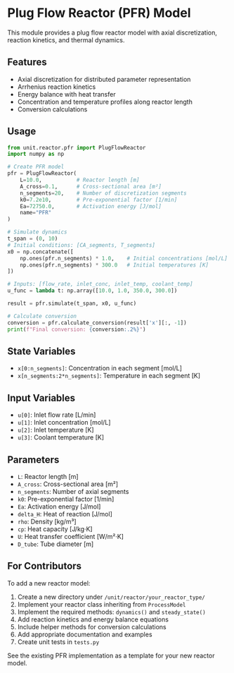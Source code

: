 # Plug Flow Reactor (PFR) Model

This module provides a plug flow reactor model with axial discretization, reaction kinetics, and thermal dynamics.

## Features

- Axial discretization for distributed parameter representation
- Arrhenius reaction kinetics
- Energy balance with heat transfer
- Concentration and temperature profiles along reactor length
- Conversion calculations

## Usage

```python
from unit.reactor.pfr import PlugFlowReactor
import numpy as np

# Create PFR model
pfr = PlugFlowReactor(
    L=10.0,           # Reactor length [m]
    A_cross=0.1,      # Cross-sectional area [m²]
    n_segments=20,    # Number of discretization segments
    k0=7.2e10,        # Pre-exponential factor [1/min]
    Ea=72750.0,       # Activation energy [J/mol]
    name="PFR"
)

# Simulate dynamics
t_span = (0, 10)
# Initial conditions: [CA_segments, T_segments]
x0 = np.concatenate([
    np.ones(pfr.n_segments) * 1.0,    # Initial concentrations [mol/L]
    np.ones(pfr.n_segments) * 300.0   # Initial temperatures [K]
])

# Inputs: [flow_rate, inlet_conc, inlet_temp, coolant_temp]
u_func = lambda t: np.array([10.0, 1.0, 350.0, 300.0])

result = pfr.simulate(t_span, x0, u_func)

# Calculate conversion
conversion = pfr.calculate_conversion(result['x'][:, -1])
print(f"Final conversion: {conversion:.2%}")
```

## State Variables

- `x[0:n_segments]`: Concentration in each segment [mol/L]
- `x[n_segments:2*n_segments]`: Temperature in each segment [K]

## Input Variables

- `u[0]`: Inlet flow rate [L/min]
- `u[1]`: Inlet concentration [mol/L]
- `u[2]`: Inlet temperature [K]
- `u[3]`: Coolant temperature [K]

## Parameters

- `L`: Reactor length [m]
- `A_cross`: Cross-sectional area [m²]
- `n_segments`: Number of axial segments
- `k0`: Pre-exponential factor [1/min]
- `Ea`: Activation energy [J/mol]
- `delta_H`: Heat of reaction [J/mol]
- `rho`: Density [kg/m³]
- `cp`: Heat capacity [J/kg·K]
- `U`: Heat transfer coefficient [W/m²·K]
- `D_tube`: Tube diameter [m]

## For Contributors

To add a new reactor model:

1. Create a new directory under `/unit/reactor/your_reactor_type/`
2. Implement your reactor class inheriting from `ProcessModel`
3. Implement the required methods: `dynamics()` and `steady_state()`
4. Add reaction kinetics and energy balance equations
5. Include helper methods for conversion calculations
6. Add appropriate documentation and examples
7. Create unit tests in `tests.py`

See the existing PFR implementation as a template for your new reactor model.

